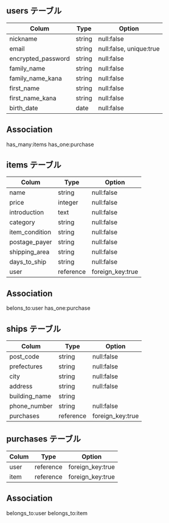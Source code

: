## users テーブル

|  Colum             |  Type    |  Option                 |
| ------------------ | -------- | ----------------------- |
| nickname           | string   | null:false              |
| email              | string   | null:false, unique:true |
| encrypted_password | string   | null:false              |
| family_name        | string   | null:false              |
| family_name_kana   | string   | null:false              |
| first_name         | string   | null:false              |
| first_name_kana    | string   | null:false              |
| birth_date         | date     | null:false              |

## Association

has_many:items
has_one:purchase

## items テーブル

| Colum          | Type      | Option           |
| -------------- | --------- | ---------------- |
| name           | string    | null:false       |
| price          | integer   | null:false       |
| introduction   | text      | null:false       |
| category       | string    | null:false       |
| item_condition | string    | null:false       |
| postage_payer  | string    | null:false       |
| shipping_area  | string    | null:false       |
| days_to_ship   | string    | null:false       |
| user           | reference | foreign_key:true |

## Association

belons_to:user
has_one:purchase

## ships テーブル

| Colum         | Type      | Option           |
| ------------- | --------- | ---------------- |
| post_code     | string    | null:false       |
| prefectures   | string    | null:false       |
| city          | string    | null:false       |
| address       | string    | null:false       |
| building_name | string    |                  |
| phone_number  | string    | null:false       |
| purchases     | reference | foreign_key:true |

## purchases テーブル

| Colum | Type      | Option           |
| ----- | --------- | ---------------- |
| user  | reference | foreign_key:true |
| item  | reference | foreign_key:true |

## Association

belongs_to:user
belongs_to:item
